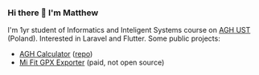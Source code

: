 ### Hi there 👋 I'm Matthew

I'm 1yr student of Informatics and Inteligent Systems course on <a href="https://www.agh.edu.pl">AGH UST</a> (Poland). Interested in Laravel and Flutter.
Some public projects:
- <a href="http://kalkulatoragh.pl">AGH Calculator</a> (<a href="https://github.com/matisiekpl/agh-calculator">repo</a>)
- <a href="https://play.google.com/store/apps/details?id=pl.enteam.mifit_gpx_exporter&hl=pl&gl=US"> Mi Fit GPX Exporter</a> (paid, not open source)
  

<!--
**matisiekpl/matisiekpl** is a ✨ _special_ ✨ repository because its `README.md` (this file) appears on your GitHub profile.

Here are some ideas to get you started:

- 🔭 I’m currently working on ...
- 🌱 I’m currently learning ...
- 👯 I’m looking to collaborate on ...
- 🤔 I’m looking for help with ...
- 💬 Ask me about ...
- 📫 How to reach me: ...
- 😄 Pronouns: ...
- ⚡ Fun fact: ...
-->
